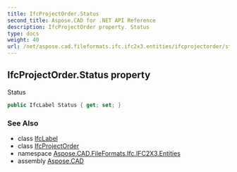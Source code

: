 ```yaml
---
title: IfcProjectOrder.Status
second_title: Aspose.CAD for .NET API Reference
description: IfcProjectOrder property. Status
type: docs
weight: 40
url: /net/aspose.cad.fileformats.ifc.ifc2x3.entities/ifcprojectorder/status/
---
```

## IfcProjectOrder.Status property

Status

```csharp
public IfcLabel Status { get; set; }
```

### See Also

* class [IfcLabel](../../../aspose.cad.fileformats.ifc.ifc2x3.types/ifclabel/)
* class [IfcProjectOrder](../)
* namespace [Aspose.CAD.FileFormats.Ifc.IFC2X3.Entities](../../ifcprojectorder/)
* assembly [Aspose.CAD](../../../)


